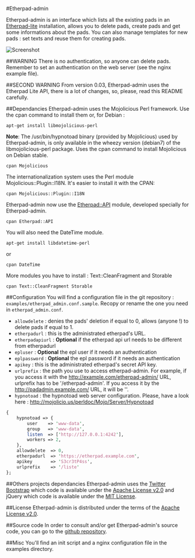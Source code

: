 #Etherpad-admin

Etherpad-admin is an interface which lists all the existing pads in an [Etherpad-lite](https://github.com/ether/etherpad-lite) installation, allows you to delete pads, create pads and get some informations about the pads.
You can also manage templates for new pads : set texts and reuse them for creating pads.

![Screenshot](https://raw.github.com/ldidry/etherpad-admin/master/demo.png)

##WARNING
There is no authentication, so anyone can delete pads. Remember to set an authentication on the web server (see the nginx example file).

##SECOND WARNING
From version 0.03, Etherpad-admin uses the Etherpad Lite API, there is a lot of changes, so, please, read this README carefully.

##Dependancies
Etherpad-admin uses the Mojolicious Perl framework.
Use the cpan command to install them or, for Debian :
```shell
apt-get install libmojolicious-perl
```

__Note__: The /usr/bin/hypnotoad binary (provided by Mojolicious) used by Etherpad-admin, is only available in the wheezy version (debian7) of the libmojolicious-perl package. Uses the cpan command to install Mojolicious on Debian stable.

```shell
cpan Mojolicious
```

The internationalization system uses the Perl module Mojolicious::Plugin::I18N. It's easier to install it with the CPAN:
```shell
cpan Mojolicious::Plugin::I18N
```

Etherpad-admin now use the [Etherpad::API](http://search.cpan.org/~ldidry/Etherpad-API-0.04/lib/Etherpad/API.pm) module, developed specially for Etherpad-admin.
```shell
cpan Etherpad::API
```

You will also need the DateTime module.
```shell
apt-get install libdatetime-perl
```

or
```shell
cpan DateTime
```

More modules you have to install : Text::CleanFragment and Storable
```shell
cpan Text::CleanFragment Storable
```

##Configuration
You will find a configuration file in the git repository : `examples/etherpad_admin.conf.sample`.
Recopy or rename the one you need in `etherpad_admin.conf`.
* `allowdelete`    : denies the pads' deletion if equal to 0, allows (anyone !) to delete pads if equal to 1.
* `etherpadurl`    : this is the administrated etherpad's URL.
* `etherpadapiurl` : __Optional__ if the etherpad api url needs to be different from etherpadurl
* `epluser`        : __Optional__ the epl user if it needs an authentication
* `eplpassword`    : __Optional__ the epl password if it needs an authentication
* `apikey`         : this is the administrated etherpad's secret API key.
* `urlprefix`      : the path you use to access etherpad-admin.
  For example, if you access it with the http://example.com/etherpad-admin/ URL, urlprefix has to be '/etherpad-admin'.
  If you access it by the http://padadmin.example.com/ URL, it will be ''.
* `hypnotoad`      : the hypnotoad web server configuration. Please, have a look here : http://mojolicio.us/perldoc/Mojo/Server/Hypnotoad

```perl
{
    hypnotoad => {
        user    => 'www-data',
        group   => 'www-data',
        listen  => ['http://127.0.0.1:4242'],
        workers => 2,
    },
    allowdelete  => 0,
    etherpadurl  => 'https://etherpad.example.com',
    apikey       => 'S3cr3tP4ss',
    urlprefix    => '/liste'
};
```

##Others projects dependancies
Etherpad-admin uses the [Twitter Bootstrap](http://twitter.github.com/bootstrap/) which code is available under the [Apache License v2.0](http://www.apache.org/licenses/LICENSE-2.0) and jQuery  which code is available under the [MIT License](http://github.com/jquery/jquery/blob/master/MIT-LICENSE.txt).

##License
Etherpad-admin is distributed under the terms of the [Apache License v2.0](http://www.apache.org/licenses/LICENSE-2.0).

##Source code
In order to consult and/or get Etherpad-admin's source code, you can go to the [github repository](http://github.com/ldidry/etherpad-admin).

##Misc
You'll find an init script and a nginx configuration file in the examples directory.
